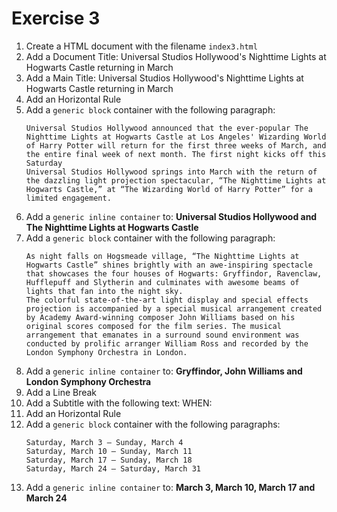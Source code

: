 # Exercise 3

1. Create a HTML document with the filename `index3.html`
1. Add a Document Title: Universal Studios Hollywood's Nighttime Lights at Hogwarts Castle returning in March
1. Add a Main Title: Universal Studios Hollywood's Nighttime Lights at Hogwarts Castle returning in March
1. Add an Horizontal Rule
1. Add a `generic block` container with the following paragraph:
    ```
    Universal Studios Hollywood announced that the ever-popular The Nighttime Lights at Hogwarts Castle at Los Angeles' Wizarding World of Harry Potter will return for the first three weeks of March, and the entire final week of next month. The first night kicks off this Saturday
    Universal Studios Hollywood springs into March with the return of the dazzling light projection spectacular, “The Nighttime Lights at Hogwarts Castle,” at “The Wizarding World of Harry Potter” for a limited engagement.
    ```
1. Add a `generic inline container` to: **Universal Studios Hollywood and The Nighttime Lights at Hogwarts Castle**
1. Add a `generic block` container with the following paragraph:
    ```
    As night falls on Hogsmeade village, “The Nighttime Lights at Hogwarts Castle” shines brightly with an awe-inspiring spectacle that showcases the four houses of Hogwarts: Gryffindor, Ravenclaw, Hufflepuff and Slytherin and culminates with awesome beams of lights that fan into the night sky.
    The colorful state-of-the-art light display and special effects projection is accompanied by a special musical arrangement created by Academy Award-winning composer John Williams based on his original scores composed for the film series. The musical arrangement that emanates in a surround sound environment was conducted by prolific arranger William Ross and recorded by the London Symphony Orchestra in London.
    ```
1. Add a `generic inline container` to: **Gryffindor, John Williams and London Symphony Orchestra**
1. Add a Line Break
1. Add a Subtitle with the following text: WHEN:
1. Add an Horizontal Rule
1. Add a `generic block` container with the following paragraphs:
    ```
    Saturday, March 3 – Sunday, March 4
    Saturday, March 10 – Sunday, March 11
    Saturday, March 17 – Sunday, March 18
    Saturday, March 24 – Saturday, March 31
    ```
1. Add a `generic inline container` to: **March 3, March 10, March 17 and March 24**